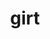 ---
category: 4-letters
denotation: null
name: girt
reference_link: https://www.etymonline.com/word/girt
root_language: null
root_name: null
title: girt
type: free
word_sums:
- respelling: girt
  sum: 'Girt + '
---